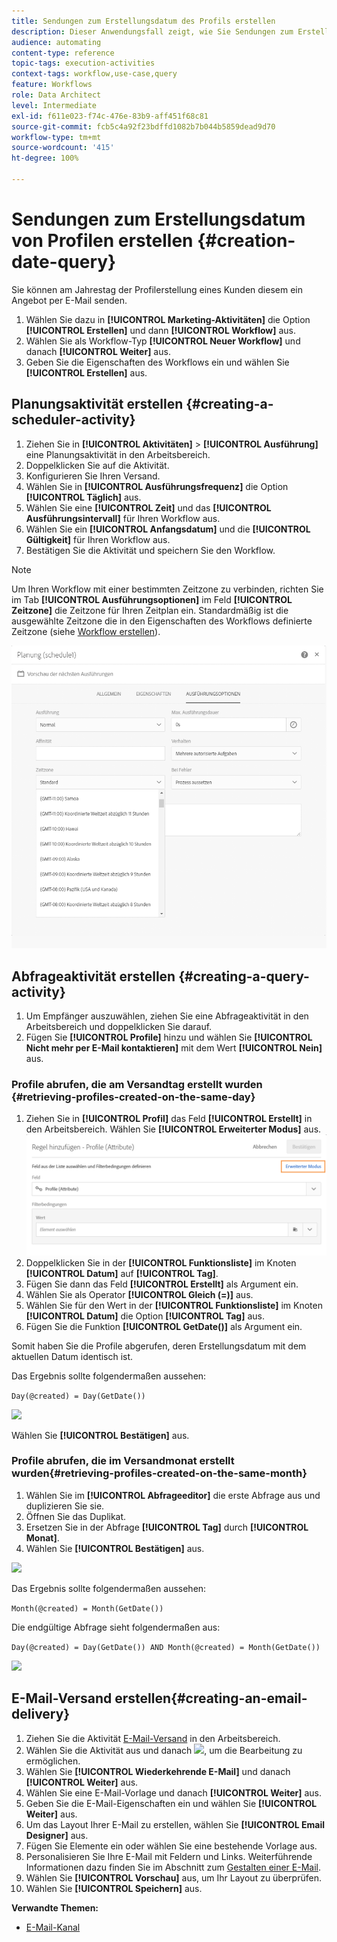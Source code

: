 ```yaml
---
title: Sendungen zum Erstellungsdatum des Profils erstellen
description: Dieser Anwendungsfall zeigt, wie Sie Sendungen zum Erstellungsdatum des Profils erstellen können.
audience: automating
content-type: reference
topic-tags: execution-activities
context-tags: workflow,use-case,query
feature: Workflows
role: Data Architect
level: Intermediate
exl-id: f611e023-f74c-476e-83b9-aff451f68c81
source-git-commit: fcb5c4a92f23bdffd1082b7b044b5859dead9d70
workflow-type: tm+mt
source-wordcount: '415'
ht-degree: 100%

---
```


# Sendungen zum Erstellungsdatum von Profilen erstellen {#creation-date-query}

Sie können am Jahrestag der Profilerstellung eines Kunden diesem ein Angebot per E-Mail senden.

1. Wählen Sie dazu in **[!UICONTROL Marketing-Aktivitäten]** die Option **[!UICONTROL Erstellen]** und dann **[!UICONTROL Workflow]** aus.
1. Wählen Sie als Workflow-Typ **[!UICONTROL Neuer Workflow]** und danach **[!UICONTROL Weiter]** aus.
1. Geben Sie die Eigenschaften des Workflows ein und wählen Sie **[!UICONTROL Erstellen]** aus.

## Planungsaktivität erstellen {#creating-a-scheduler-activity}

1. Ziehen Sie in **[!UICONTROL Aktivitäten]** > **[!UICONTROL Ausführung]** eine [](../../automating/using/scheduler.md)Planungsaktivität in den Arbeitsbereich.
1. Doppelklicken Sie auf die Aktivität.
1. Konfigurieren Sie Ihren Versand.
1. Wählen Sie in **[!UICONTROL Ausführungsfrequenz]** die Option **[!UICONTROL Täglich]** aus.
1. Wählen Sie eine **[!UICONTROL Zeit]** und das **[!UICONTROL Ausführungsintervall]** für Ihren Workflow aus.
1. Wählen Sie ein **[!UICONTROL Anfangsdatum]** und die **[!UICONTROL Gültigkeit]** für Ihren Workflow aus.
1. Bestätigen Sie die Aktivität und speichern Sie den Workflow.

>[!NOTE]
>
>Um Ihren Workflow mit einer bestimmten Zeitzone zu verbinden, richten Sie im Tab **[!UICONTROL Ausführungsoptionen]** im Feld **[!UICONTROL Zeitzone]** die Zeitzone für Ihren Zeitplan ein. Standardmäßig ist die ausgewählte Zeitzone die in den Eigenschaften des Workflows definierte Zeitzone (siehe [Workflow erstellen](../../automating/using/building-a-workflow.md)).

![](assets/time_zone.png)

## Abfrageaktivität erstellen {#creating-a-query-activity}

1. Um Empfänger auszuwählen, ziehen Sie eine [](../../automating/using/query.md)Abfrageaktivität in den Arbeitsbereich und doppelklicken Sie darauf.
1. Fügen Sie **[!UICONTROL Profile]** hinzu und wählen Sie **[!UICONTROL Nicht mehr per E-Mail kontaktieren]** mit dem Wert **[!UICONTROL Nein]** aus.

### Profile abrufen, die am Versandtag erstellt wurden {#retrieving-profiles-created-on-the-same-day}

1. Ziehen Sie in **[!UICONTROL Profil]** das Feld **[!UICONTROL Erstellt]** in den Arbeitsbereich. Wählen Sie **[!UICONTROL Erweiterter Modus]** aus.
   ![](assets/advanced_mode.png)
1. Doppelklicken Sie in der **[!UICONTROL Funktionsliste]** im Knoten **[!UICONTROL Datum]** auf **[!UICONTROL Tag]**.
1. Fügen Sie dann das Feld **[!UICONTROL Erstellt]** als Argument ein.
1. Wählen Sie als Operator **[!UICONTROL Gleich (=)]** aus.
1. Wählen Sie für den Wert in der **[!UICONTROL Funktionsliste]** im Knoten **[!UICONTROL Datum]** die Option **[!UICONTROL Tag]** aus.
1. Fügen Sie die Funktion **[!UICONTROL GetDate()]** als Argument ein.

Somit haben Sie die Profile abgerufen, deren Erstellungsdatum mit dem aktuellen Datum identisch ist.

Das Ergebnis sollte folgendermaßen aussehen:

```Day(@created) = Day(GetDate())```

![](assets/day_creation_query.png)

Wählen Sie **[!UICONTROL Bestätigen]** aus.

### Profile abrufen, die im Versandmonat erstellt wurden{#retrieving-profiles-created-on-the-same-month}

1. Wählen Sie im **[!UICONTROL Abfrageeditor]** die erste Abfrage aus und duplizieren Sie sie.
1. Öffnen Sie das Duplikat.
1. Ersetzen Sie in der Abfrage **[!UICONTROL Tag]** durch **[!UICONTROL Monat]**.
1. Wählen Sie **[!UICONTROL Bestätigen]** aus.

![](assets/month_rule.png)

Das Ergebnis sollte folgendermaßen aussehen:

``` Month(@created) = Month(GetDate()) ```

Die endgültige Abfrage sieht folgendermaßen aus:

```Day(@created) = Day(GetDate()) AND Month(@created) = Month(GetDate())```

![](assets/expression_editor_1.png)

## E-Mail-Versand erstellen{#creating-an-email-delivery}

1. Ziehen Sie die Aktivität [E-Mail-Versand](../../automating/using/email-delivery.md) in den Arbeitsbereich.
1. Wählen Sie die Aktivität aus und danach ![](assets/edit_darkgrey-24px.png), um die Bearbeitung zu ermöglichen.
1. Wählen Sie **[!UICONTROL Wiederkehrende E-Mail]** und danach **[!UICONTROL Weiter]** aus.
1. Wählen Sie eine E-Mail-Vorlage und danach **[!UICONTROL Weiter]** aus.
1. Geben Sie die E-Mail-Eigenschaften ein und wählen Sie **[!UICONTROL Weiter]** aus.
1. Um das Layout Ihrer E-Mail zu erstellen, wählen Sie **[!UICONTROL Email Designer]** aus.
1. Fügen Sie Elemente ein oder wählen Sie eine bestehende Vorlage aus.
1. Personalisieren Sie Ihre E-Mail mit Feldern und Links.
Weiterführende Informationen dazu finden Sie im Abschnitt zum [Gestalten einer E-Mail](../../designing/using/designing-from-scratch.md#designing-an-email-content-from-scratch).
1. Wählen Sie **[!UICONTROL Vorschau]** aus, um Ihr Layout zu überprüfen.
1. Wählen Sie **[!UICONTROL Speichern]** aus.

**Verwandte Themen:**

* [E-Mail-Kanal](../../channels/using/creating-an-email.md)
